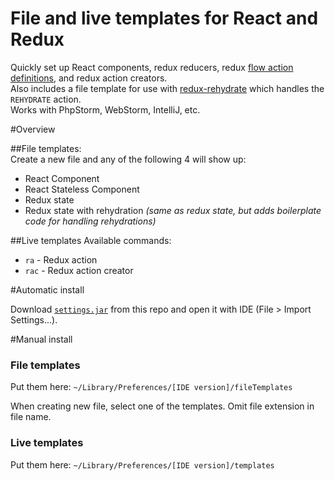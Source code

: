 # File and live templates for React and Redux  

Quickly set up React components, redux reducers, redux [flow action definitions](https://flow.org/en/docs/frameworks/redux/), and redux action creators.  
Also includes a file template for use with [redux-rehydrate](https://github.com/rt2zz/redux-persist) which handles the `REHYDRATE` action.    
Works with PhpStorm, WebStorm, IntelliJ, etc.

#Overview

##File templates:  
Create a new file and any of the following 4 will show up:

- React Component  
- React Stateless Component  
- Redux state
- Redux state with rehydration _(same as redux state, but adds boilerplate code for handling rehydrations)_

##Live templates
Available commands:  
* `ra` - Redux action  
* `rac` - Redux action creator

#Automatic install

Download [`settings.jar`](https://raw.githubusercontent.com/oberon-nl/ide-react-redux/master/settings.jar) from this repo and open it with IDE (File > Import Settings...).  

#Manual install

### File templates
Put them here:
`~/Library/Preferences/[IDE version]/fileTemplates`

When creating new file, select one of the templates. Omit file extension in file name.

### Live templates
Put them here: 
`~/Library/Preferences/[IDE version]/templates`
